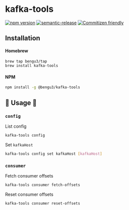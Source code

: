 # kafka-tools
[![npm version](https://badge.fury.io/js/@bengu3%2Fkafka-tools.svg)](https://badge.fury.io/js/@bengu3%2Fkafka-tools)
[![semantic-release](https://img.shields.io/badge/%20%20%F0%9F%93%A6%F0%9F%9A%80-semantic--release-e10079.svg)](https://github.com/semantic-release/semantic-release)
[![Commitizen friendly](https://img.shields.io/badge/commitizen-friendly-brightgreen.svg)](http://commitizen.github.io/cz-cli/)

## Installation 

#### Homebrew

```bash
brew tap bengu3/tap
brew install kafka-tools
```

#### NPM

```bash
npm install -g @bengu3/kafka-tools
```

## 🚀 Usage 🚀

### `config`
List config
```bash
kafka-tools config
```

Set `kafkaHost`
```bash
kafka-tools config set kafkaHost [kafkaHost]
```

### `consumer`
Fetch consumer offsets
```bash
kafka-tools consumer fetch-offsets
```

Reset consumer offsets
```bash
kafka-tools consumer reset-offsets
```
